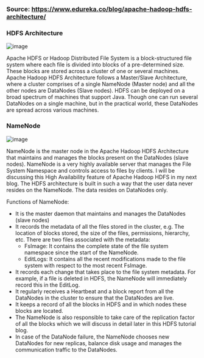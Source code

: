 ### Source: https://www.edureka.co/blog/apache-hadoop-hdfs-architecture/

### HDFS Architecture

![image](https://user-images.githubusercontent.com/3434274/160559181-0142908b-b07d-4e06-8b9d-986df15d7801.png)

Apache HDFS or Hadoop Distributed File System is a block-structured file system where each file is divided into blocks of a pre-determined size. 
These blocks are stored across a cluster of one or several machines. Apache Hadoop HDFS Architecture follows a Master/Slave Architecture, 
where a cluster comprises of a single NameNode (Master node) and all the other nodes are DataNodes (Slave nodes). 
HDFS can be deployed on a broad spectrum of machines that support Java. Though one can run several DataNodes on a single machine, 
but in the practical world, these DataNodes are spread across various machines.

### NameNode

![image](https://user-images.githubusercontent.com/3434274/160559354-50e5ce35-a1cf-4323-8b09-1280ad427797.png)

NameNode is the master node in the Apache Hadoop HDFS Architecture that maintains and manages the blocks present on the DataNodes (slave nodes). 
NameNode is a very highly available server that manages the File System Namespace and controls access to files by clients. 
I will be discussing this High Availability feature of Apache Hadoop HDFS in my next blog. 
The HDFS architecture is built in such a way that the user data never resides on the NameNode. The data resides on DataNodes only.  

Functions of NameNode:
  - It is the master daemon that maintains and manages the DataNodes (slave nodes)
  - It records the metadata of all the files stored in the cluster, e.g. The location of blocks stored, the size of the files, permissions, hierarchy, etc. 
  There are two files associated with the metadata:
    + FsImage: It contains the complete state of the file system namespace since the start of the NameNode.
    + EditLogs: It contains all the recent modifications made to the file system with respect to the most recent FsImage.
  - It records each change that takes place to the file system metadata. For example, if a file is deleted in HDFS, the NameNode will immediately record this in the EditLog.
  - It regularly receives a Heartbeat and a block report from all the DataNodes in the cluster to ensure that the DataNodes are live.
  - It keeps a record of all the blocks in HDFS and in which nodes these blocks are located.
  - The NameNode is also responsible to take care of the replication factor of all the blocks which we will discuss in detail later in this HDFS tutorial blog.
  - In case of the DataNode failure, the NameNode chooses new DataNodes for new replicas, balance disk usage and manages the communication traffic to the DataNodes.
